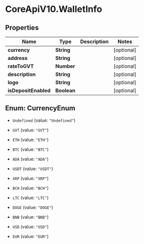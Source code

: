 # CoreApiV10.WalletInfo

## Properties
Name | Type | Description | Notes
------------ | ------------- | ------------- | -------------
**currency** | **String** |  | [optional] 
**address** | **String** |  | [optional] 
**rateToGVT** | **Number** |  | [optional] 
**description** | **String** |  | [optional] 
**logo** | **String** |  | [optional] 
**isDepositEnabled** | **Boolean** |  | [optional] 


<a name="CurrencyEnum"></a>
## Enum: CurrencyEnum


* `Undefined` (value: `"Undefined"`)

* `GVT` (value: `"GVT"`)

* `ETH` (value: `"ETH"`)

* `BTC` (value: `"BTC"`)

* `ADA` (value: `"ADA"`)

* `USDT` (value: `"USDT"`)

* `XRP` (value: `"XRP"`)

* `BCH` (value: `"BCH"`)

* `LTC` (value: `"LTC"`)

* `DOGE` (value: `"DOGE"`)

* `BNB` (value: `"BNB"`)

* `USD` (value: `"USD"`)

* `EUR` (value: `"EUR"`)




